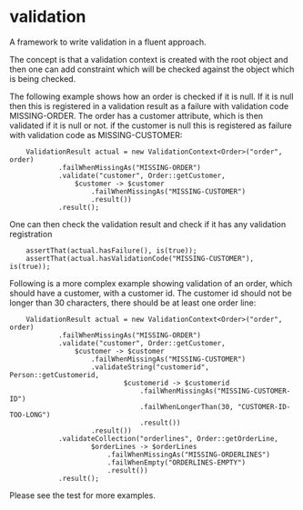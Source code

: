 # validation

A framework to write validation in a fluent approach.

The concept is that a validation context is created with the root object and then one can
add constraint which will be checked against the object which is being checked. 

The following example shows how an order is checked if it is null. If it is null then this is registered
in a validation result as a failure with validation code MISSING-ORDER. The order has a customer attribute, 
which is then validated if it is null or not. if the customer is null this is registered as failure with validation
code as MISSING-CUSTOMER:

        ValidationResult actual = new ValidationContext<Order>("order", order)
                .failWhenMissingAs("MISSING-ORDER")
                .validate("customer", Order::getCustomer, 
                    $customer -> $customer
                        .failWhenMissingAs("MISSING-CUSTOMER")
                        .result())
                .result();

One can then check the validation result and check if it has any validation registration
				
        assertThat(actual.hasFailure(), is(true));
        assertThat(actual.hasValidationCode("MISSING-CUSTOMER"), is(true));

Following is a more complex example showing validation of an order, which should have a customer, 
with a customer id. The customer id should not be longer than 30 characters,
there should be at least one order line:

        ValidationResult actual = new ValidationContext<Order>("order", order)
                .failWhenMissingAs("MISSING-ORDER")
                .validate("customer", Order::getCustomer, 
                    $customer -> $customer
                        .failWhenMissingAs("MISSING-CUSTOMER")
                        .validateString("customerid", Person::getCustomerid, 
                                $customerid -> $customerid
                                    .failWhenMissingAs("MISSING-CUSTOMER-ID")
                                    .failWhenLongerThan(30, "CUSTOMER-ID-TOO-LONG")
                                    .result())
                        .result())
                .validateCollection("orderlines", Order::getOrderLine,
                        $orderLines -> $orderLines
                            .failWhenMissingAs("MISSING-ORDERLINES")
                            .failWhenEmpty("ORDERLINES-EMPTY")
                            .result())
                .result();
				
Please see the test for more examples.